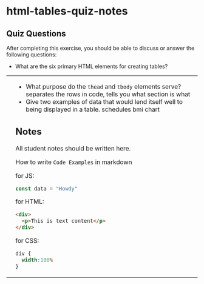 # html-tables-quiz-notes

## Quiz Questions

After completing this exercise, you should be able to discuss or answer the following questions:

- What are the six primary HTML elements for creating tables?
<table>
<thead>
<tbody>
<tr>
<th>
<td>
<tfooter>

- What purpose do the `thead` and `tbody` elements serve?
separates the rows in code, tells you what section is what
- Give two examples of data that would lend itself well to being displayed in a table.
schedules
bmi chart
## Notes

All student notes should be written here.


How to write `Code Examples` in markdown

for JS:
```javascript
const data = "Howdy"
```

for HTML:
```html
<div>
  <p>This is text content</p>
</div>
```

for CSS:
```css
div {
  width:100%
}
```
